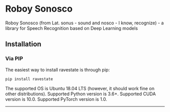 # Roboy Sonosco
Roboy Sonosco (from Lat. sonus - sound and nosco - I know, recognize) - a library for Speech Recognition based on Deep Learning models

## Installation
### Via PIP

The easiest way to install ravestate is through pip:

``
pip install ravestate
``


The supported OS is Ubuntu 18.04 LTS (however, it should work fine on other distributions).
Supported Python version is 3.6+.
Supported CUDA version is 10.0.
Supported PyTorch version is 1.0.

---

